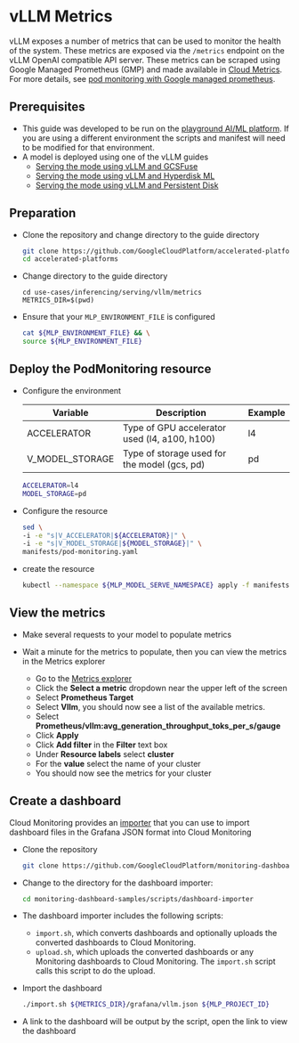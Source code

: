 # vLLM Metrics

vLLM exposes a number of metrics that can be used to monitor the health of the system. These metrics are exposed via the `/metrics` endpoint on the vLLM OpenAI compatible API server. These metrics can be scraped using Google Managed Prometheus (GMP) and made available in [Cloud Metrics](https://console.cloud.google.com/monitoring/metrics-explorer). For more details, see [pod monitoring with Google managed prometheus](https://cloud.google.com/stackdriver/docs/managed-prometheus/setup-managed#gmp-pod-monitoring).

## Prerequisites

- This guide was developed to be run on the [playground AI/ML platform](/platforms/gke-aiml/playground/README.md). If you are using a different environment the scripts and manifest will need to be modified for that environment.
- A model is deployed using one of the vLLM guides
  - [Serving the mode using vLLM and GCSFuse](/use-cases/inferencing/serving/vllm/gcsfuse/README.md)
  - [Serving the mode using vLLM and Hyperdisk ML](/use-cases/inferencing/serving/vllm/hyperdisk-ml/README.md)
  - [Serving the mode using vLLM and Persistent Disk](/use-cases/inferencing/serving/vllm/persistent-disk/README.md)

## Preparation

- Clone the repository and change directory to the guide directory

  ```sh
  git clone https://github.com/GoogleCloudPlatform/accelerated-platforms && \
  cd accelerated-platforms
  ```

- Change directory to the guide directory

  ```
  cd use-cases/inferencing/serving/vllm/metrics
  METRICS_DIR=$(pwd)
  ```

- Ensure that your `MLP_ENVIRONMENT_FILE` is configured

  ```sh
  cat ${MLP_ENVIRONMENT_FILE} && \
  source ${MLP_ENVIRONMENT_FILE}
  ```

## Deploy the PodMonitoring resource

- Configure the environment

  | Variable        | Description                                   | Example |
  | --------------- | --------------------------------------------- | ------- |
  | ACCELERATOR     | Type of GPU accelerator used (l4, a100, h100) | l4      |
  | V_MODEL_STORAGE | Type of storage used for the model (gcs, pd)  | pd      |

  ```sh
  ACCELERATOR=l4
  MODEL_STORAGE=pd
  ```

- Configure the resource

  ```sh
  sed \
  -i -e "s|V_ACCELERATOR|${ACCELERATOR}|" \
  -i -e "s|V_MODEL_STORAGE|${MODEL_STORAGE}|" \
  manifests/pod-monitoring.yaml
  ```

- create the resource

  ```sh
  kubectl --namespace ${MLP_MODEL_SERVE_NAMESPACE} apply -f manifests/pod-monitoring.yaml
  ```

## View the metrics

- Make several requests to your model to populate metrics

- Wait a minute for the metrics to populate, then you can view the metrics in the Metrics explorer
  - Go to the [Metrics explorer](https://console.cloud.google.com/monitoring/metrics-explorer)
  - Click the **Select a metric** dropdown near the upper left of the screen
  - Select **Prometheus Target**
  - Select **Vllm**, you should now see a list of the available metrics.
  - Select **Prometheus/vllm:avg_generation_throughput_toks_per_s/gauge**
  - Click **Apply**
  - Click **Add filter** in the **Filter** text box
  - Under **Resource labels** select **cluster**
  - For the **value** select the name of your cluster
  - You should now see the metrics for your cluster

## Create a dashboard

Cloud Monitoring provides an [importer](https://cloud.google.com/monitoring/dashboards/import-grafana-dashboards) that you can use to import dashboard files in the Grafana JSON format into Cloud Monitoring

- Clone the repository

  ```sh
  git clone https://github.com/GoogleCloudPlatform/monitoring-dashboard-samples
  ```

- Change to the directory for the dashboard importer:

  ```sh
  cd monitoring-dashboard-samples/scripts/dashboard-importer
  ```

- The dashboard importer includes the following scripts:

  - `import.sh`, which converts dashboards and optionally uploads the converted dashboards to Cloud Monitoring.
  - `upload.sh`, which uploads the converted dashboards or any Monitoring dashboards to Cloud Monitoring. The `import.sh` script calls this script to do the upload.

- Import the dashboard

  ```sh
  ./import.sh ${METRICS_DIR}/grafana/vllm.json ${MLP_PROJECT_ID}
  ```

- A link to the dashboard will be output by the script, open the link to view the dashboard
